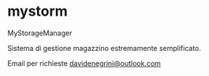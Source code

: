 # mystorm
MyStorageManager

Sistema di gestione magazzino estremamente semplificato.

Email per richieste davidenegrini@outlook.com
